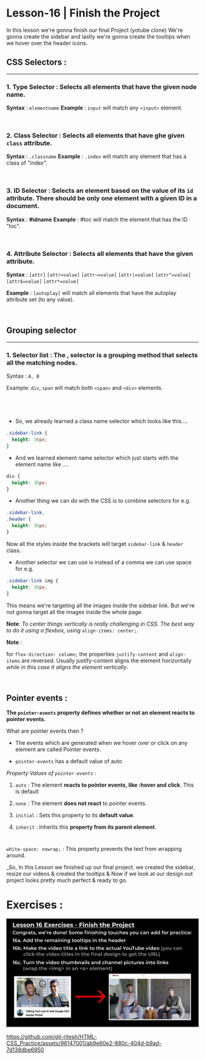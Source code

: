 # Lesson-16 | Finish the Project

In this lesson we're gonna finish our final Project (yotube clone) We're gonna create the sidebar and lastly we're gonna create the tooltips when we hover over the header icons.

## CSS Selectors :

<hr>

### 1. Type Selector : Selects all elements that have the given node name.

**Syntax** : `elementname`
**Example** : `input` will match any `<input>` element.

<br>

### 2. Class Selector : Selects all elements that have ghe given `class` attribute.

**Syntax** : `.classname`
**Example** : `.index` will match any element that has a class of "index".

<br>

### 3. ID Selector : Selects an element based on the value of its `id` attribute. There should be only one element with a given ID in a document.

**Syntax** : **#idname**
**Example** : #toc will match the element that has the ID "toc".

<br>

### 4. Attribute Selector : Selects all elements that have the given attribute.

**Syntax** : `[attr]` `[attr=value]` `[attr~=value]` `[attr|=value]` `[attr^=value]` `[attr$=value]` `[attr*=value]`

**Example** : `[autoplay]` will match all elements that have the autoplay attribute set (to any value).

<br>

## Grouping selector

<hr>

### 1. Selector list : The , selector is a grouping method that selects all the matching nodes.

Syntax : `A, B`

Example: `div`, `span` will match both `<span>` and `<div>` elements.

<br>

#

- So, we already learned a class name selector which looks like this....

```css
.sidebar-link {
  height: 36px;
}
```

- And we learned element name selector which just starts with the element name like ....

```css
div {
  height: 36px;
}
```

- Another thing we can do with the CSS is to combine selectors for e.g.

```css
.sidebar-link,
.header {
  height: 36px;
}
```

Now all the styles inside the brackets will target `sidebar-link` & `header` class.

- Another selector we can use is instead of a comma we can use space for e.g.

```css
.sidebar-link img {
  height: 36px;
}
```

This means we're targeting all the images inside the sidebar link. But we're not gonna target all the images inside the whole page.

**Note**: _To center things vertically is really challenging in CSS. The best way to do it using a flexbox, using_ `align-items: center;`.

**Note** :

for `flex-direction: column;` the properties `justify-content` and `align-items` are reversed.
Usually justify-content aligns the element horizontally _while in this case it aligns the element vertically_.

<br>

## Pointer events :

**The `pointer-events` property defines whether or not an element reacts to pointer events.**

What are pointer events then ?

- The events which are generated when we hover over or click on any element are called Pointer events.

- `pointer-events` has a default value of auto

_Property Values of `pointer-events`_ :

1. `auto` : The element **reacts to pointer events, like :hover and click**. This is default

2. `none` : The element **does not react** to pointer events.

3. `initial` : Sets this property to its **default value**.

4. `inherit` : Inherits this **property from its parent element**.

#

`white-space: nowrap;` : This property prevents the text from wrapping around.

\_So, In this Lesson we finished up our final project. we created the sidebar, resize our videos & created the tooltips & Now if we look at our design out project looks pretty much perfect & ready to go.

# Exercises :

![Normal Exercise Image](img/Normal-Exercise-16.png)

https://github.com/git-ritesh/HTML-CSS_Practice/assets/96147001/ab9e60e2-880c-404d-b9ad-7d138dbe6950


